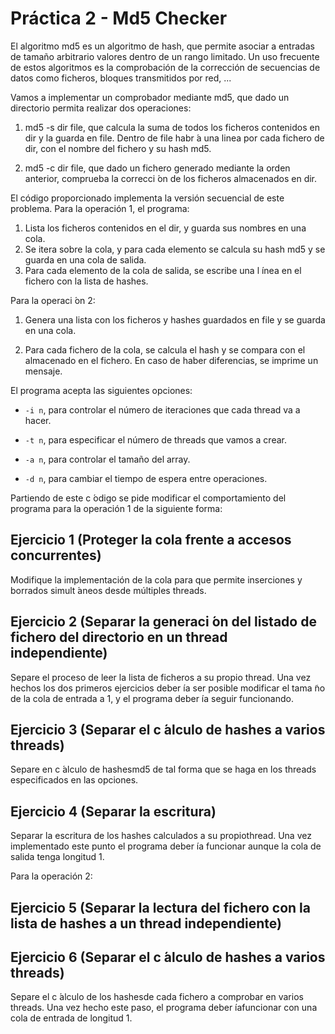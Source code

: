 # Práctica 2 - Md5 Checker

El algoritmo md5 es un algoritmo de hash, que permite asociar a entradas de tamaño arbitrario
valores dentro de un rango limitado. Un uso frecuente de estos algoritmos es la comprobación de
la corrección de secuencias de datos como ficheros, bloques transmitidos por red, ...

Vamos a implementar un comprobador mediante md5, que dado un directorio permita realizar
dos operaciones:

  1. md5 -s dir file, que calcula la suma de todos los ficheros contenidos en dir y la guarda
     en file. Dentro de file habr ́a una linea por cada fichero de dir, con el nombre del fichero
     y su hash md5.
   
  2. md5 -c dir file, que dado un fichero generado mediante la orden anterior, comprueba la
     correcci ́on de los ficheros almacenados en dir.
   
El código proporcionado implementa la versión secuencial de este problema. Para la operación
1, el programa:

  1. Lista los ficheros contenidos en el dir, y guarda sus nombres en una cola.
  2. Se itera sobre la cola, y para cada elemento se calcula su hash md5 y se guarda en una cola
     de salida.
  3. Para cada elemento de la cola de salida, se escribe una l ́ınea en el fichero con la lista de
     hashes.

Para la operaci ́on 2:

1. Genera una lista con los ficheros y hashes guardados en file y se guarda en una cola.

2. Para cada fichero de la cola, se calcula el hash y se compara con el almacenado en el fichero.
En caso de haber diferencias, se imprime un mensaje.

El programa acepta las siguientes opciones:

- `-i n`, para controlar el número de iteraciones que cada thread va a hacer.

- `-t n`, para especificar el número de threads que vamos a crear.

- `-a n`, para controlar el tamaño del array.

- `-d n`, para cambiar el tiempo de espera entre operaciones.

Partiendo de este c ́odigo se pide modificar el comportamiento del programa para la operación
1 de la siguiente forma:

## Ejercicio 1 (Proteger la cola frente a accesos concurrentes)

Modifique la implementación de la cola para que permite inserciones y borrados simult ́aneos desde múltiples threads.

## Ejercicio 2 (Separar la generaci ́on del listado de fichero del directorio en un thread independiente) 

Separe el proceso de leer la lista de ficheros a su propio thread. Una vez hechos los dos 
primeros ejercicios deber ́ıa ser posible modificar el tama ̃no de la cola de entrada a 1, y el
programa deber ́ıa seguir funcionando.

## Ejercicio 3 (Separar el c ́alculo de hashes a varios threads) 

Separe en c ́alculo de hashesmd5 de tal forma que se haga en los threads especificados en las opciones.

## Ejercicio 4 (Separar la escritura) 

Separar la escritura de los hashes calculados a su propiothread. Una vez implementado 
este punto el programa deber ́ıa funcionar aunque la cola de salida tenga longitud 1.

Para la operación 2:

## Ejercicio 5 (Separar la lectura del fichero con la lista de hashes a un thread independiente)

## Ejercicio 6 (Separar el c ́alculo de hashes a varios threads) 

Separe el c ́alculo de los hashesde cada fichero a comprobar en varios threads. 
Una vez hecho este paso, el programa deber ́ıafuncionar con una cola de entrada de longitud 1.
